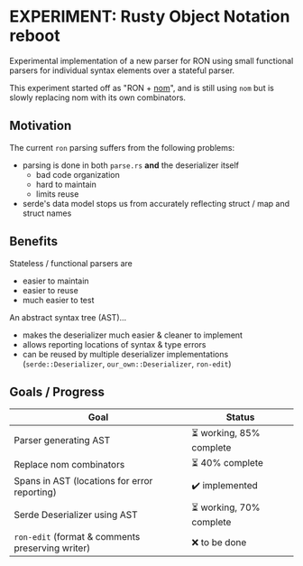 # EXPERIMENT: Rusty Object Notation reboot

Experimental implementation of a new parser for RON using small functional parsers
for individual syntax elements over a stateful parser.

This experiment started off as "RON + [nom](https://github.com/Geal/nom)", and is still using `nom`
but is slowly replacing nom with its own combinators.

## Motivation

The current `ron` parsing suffers from the following problems:

* parsing is done in both `parse.rs` **and** the deserializer itself
    * bad code organization
    * hard to maintain
    * limits reuse
* serde's data model stops us from accurately reflecting struct / map and struct names

## Benefits

Stateless / functional parsers are

* easier to maintain
* easier to reuse
* much easier to test

An abstract syntax tree (AST)...

* makes the deserializer much easier & cleaner to implement
* allows reporting locations of syntax & type errors
* can be reused by multiple deserializer implementations (`serde::Deserializer`, `our_own::Deserializer`, `ron-edit`)

## Goals / Progress

| Goal | Status |
|---|---|
| Parser generating AST | :hourglass_flowing_sand: working, 85% complete |
| Replace nom combinators | :hourglass_flowing_sand: 40% complete |
| Spans in AST (locations for error reporting) | :heavy_check_mark: implemented |
| Serde Deserializer using AST | :hourglass_flowing_sand: working, 70% complete |
| `ron-edit` (format & comments preserving writer) | :x: to be done |

